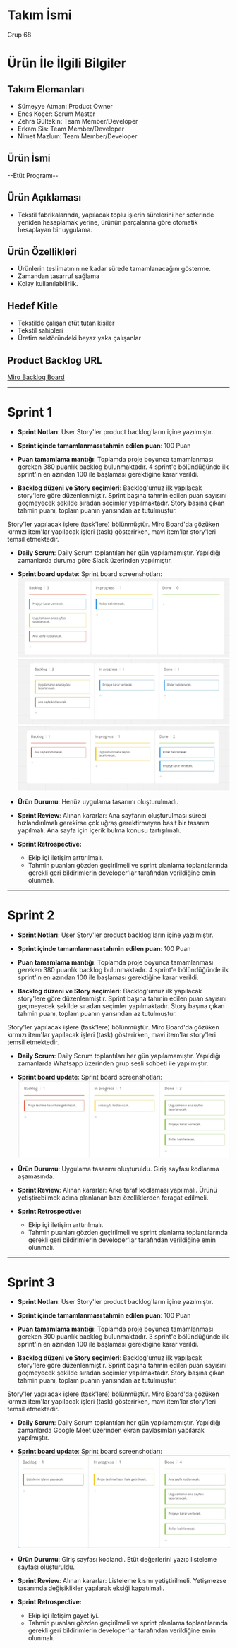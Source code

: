 # **Takım İsmi**

Grup 68

# Ürün İle İlgili Bilgiler

## Takım Elemanları

- Sümeyye Atman: Product Owner
- Enes Koçer: Scrum Master
- Zehra Gültekin: Team Member/Developer
- Erkam Sis: Team Member/Developer
- Nimet Mazlum: Team Member/Developer

## Ürün İsmi

--Etüt Programı--

## Ürün Açıklaması

- Tekstil fabrikalarında, yapılacak toplu işlerin sürelerini her seferinde yeniden hesaplamak yerine, ürünün parçalarına göre otomatik hesaplayan bir uygulama.

## Ürün Özellikleri

- Ürünlerin teslimatının ne kadar sürede tamamlanacağını gösterme.
- Zamandan tasarruf sağlama
- Kolay kullanılabilirlik.

## Hedef Kitle

- Tekstilde çalışan etüt tutan kişiler
- Tekstil sahipleri
- Üretim sektöründeki beyaz yaka çalışanlar

## Product Backlog URL

[Miro Backlog Board](https://miro.com/app/board/uXjVO28enq8=/)

---

# Sprint 1

- **Sprint Notları**: User Story'ler product backlog'ların içine yazılmıştır. 

- **Sprint içinde tamamlanması tahmin edilen puan**: 100 Puan

- **Puan tamamlama mantığı**: Toplamda proje boyunca tamamlanması gereken 380 puanlık backlog bulunmaktadır. 4 sprint'e bölündüğünde ilk sprint'in en azından 100 ile başlaması gerektiğine karar verildi.

- **Backlog düzeni ve Story seçimleri**: Backlog'umuz ilk yapılacak story'lere göre düzenlenmiştir. Sprint başına tahmin edilen puan sayısını geçmeyecek şekilde sıradan seçimler yapılmaktadır. Story başına çıkan tahmin puanı, toplam puanın yarısından az tutulmuştur. 

Story'ler yapılacak işlere (task'lere) bölünmüştür. Miro Board'da gözüken kırmızı item'lar yapılacak işleri (task) gösterirken, mavi item'lar story'leri temsil etmektedir.

- **Daily Scrum**: Daily Scrum toplantıları her gün yapılamamıştır. Yapıldığı zamanlarda duruma göre Slack üzerinden yapılmıştır.

- **Sprint board update**: Sprint board screenshotları: 
![Backlog 1](https://raw.githubusercontent.com/kocerenes/akademi_bootcamp/main/Sprint1Doc/backlog_1.jpeg) 
![Backlog 2](https://raw.githubusercontent.com/kocerenes/akademi_bootcamp/main/Sprint1Doc/backlog_2.jpeg) 
![Backlog 3](https://raw.githubusercontent.com/kocerenes/akademi_bootcamp/main/Sprint1Doc/backlog_3.jpeg)

- **Ürün Durumu**: Henüz uygulama tasarımı oluşturulmadı.

- **Sprint Review**: 
Alınan kararlar: Ana sayfanın oluşturulması süreci hızlandırılmalı gerekirse çok uğraş gerektirmeyen basit bir tasarım yapılmalı. Ana sayfa için içerik bulma konusu tartışılmalı.

- **Sprint Retrospective:**
  - Ekip içi iletişim arttırılmalı. 
  - Tahmin puanları gözden geçirilmeli ve sprint planlama toplantılarında gerekli geri bildirimlerin developer'lar tarafından verildiğine emin olunmalı.

---

# Sprint 2
- **Sprint Notları**: User Story'ler product backlog'ların içine yazılmıştır. 

- **Sprint içinde tamamlanması tahmin edilen puan**: 100 Puan

- **Puan tamamlama mantığı**: Toplamda proje boyunca tamamlanması gereken 380 puanlık backlog bulunmaktadır. 4 sprint'e bölündüğünde ilk sprint'in en azından 100 ile başlaması gerektiğine karar verildi.

- **Backlog düzeni ve Story seçimleri**: Backlog'umuz ilk yapılacak story'lere göre düzenlenmiştir. Sprint başına tahmin edilen puan sayısını geçmeyecek şekilde sıradan seçimler yapılmaktadır. Story başına çıkan tahmin puanı, toplam puanın yarısından az tutulmuştur. 

Story'ler yapılacak işlere (task'lere) bölünmüştür. Miro Board'da gözüken kırmızı item'lar yapılacak işleri (task) gösterirken, mavi item'lar story'leri temsil etmektedir.

- **Daily Scrum**: Daily Scrum toplantıları her gün yapılamamıştır. Yapıldığı zamanlarda Whatsapp üzerinden grup sesli sohbeti ile yapılmıştır.

- **Sprint board update**: Sprint board screenshotları: 
![Backlog 1](https://raw.githubusercontent.com/kocerenes/akademi_bootcamp/main/Sprint2Doc/sprint2.jpeg) 


- **Ürün Durumu**: Uygulama tasarımı oluşturuldu. Giriş sayfası kodlanma aşamasında.

- **Sprint Review**: 
Alınan kararlar: Arka taraf kodlaması yapılmalı. Ürünü yetiştirebilmek adına planlanan bazı özelliklerden feragat edilmeli. 

- **Sprint Retrospective:**
  - Ekip içi iletişim arttırılmalı. 
  - Tahmin puanları gözden geçirilmeli ve sprint planlama toplantılarında gerekli geri bildirimlerin developer'lar tarafından verildiğine emin olunmalı.

---

# Sprint 3

- **Sprint Notları**: User Story'ler product backlog'ların içine yazılmıştır. 

- **Sprint içinde tamamlanması tahmin edilen puan**: 100 Puan

- **Puan tamamlama mantığı**: Toplamda proje boyunca tamamlanması gereken 300 puanlık backlog bulunmaktadır. 3 sprint'e bölündüğünde ilk sprint'in en azından 100 ile başlaması gerektiğine karar verildi.

- **Backlog düzeni ve Story seçimleri**: Backlog'umuz ilk yapılacak story'lere göre düzenlenmiştir. Sprint başına tahmin edilen puan sayısını geçmeyecek şekilde sıradan seçimler yapılmaktadır. Story başına çıkan tahmin puanı, toplam puanın yarısından az tutulmuştur. 

Story'ler yapılacak işlere (task'lere) bölünmüştür. Miro Board'da gözüken kırmızı item'lar yapılacak işleri (task) gösterirken, mavi item'lar story'leri temsil etmektedir.

- **Daily Scrum**: Daily Scrum toplantıları her gün yapılamamıştır. Yapıldığı zamanlarda Google Meet üzerinden ekran paylaşımları yapılarak yapılmıştır.

- **Sprint board update**: Sprint board screenshotları: 
![Backlog 1](https://raw.githubusercontent.com/kocerenes/akademi_bootcamp/main/sprint3_doc/sprint3.jpeg) 


- **Ürün Durumu**: Giriş sayfası kodlandı. Etüt değerlerini yazıp listeleme sayfası oluşturuldu.

- **Sprint Review**: 
Alınan kararlar: Listeleme kısmı yetiştirilmeli. Yetişmezse tasarımda değişiklikler yapılarak eksiği kapatılmalı.

- **Sprint Retrospective:**
  - Ekip içi iletişim gayet iyi. 
  - Tahmin puanları gözden geçirilmeli ve sprint planlama toplantılarında gerekli geri bildirimlerin developer'lar tarafından verildiğine emin olunmalı.

